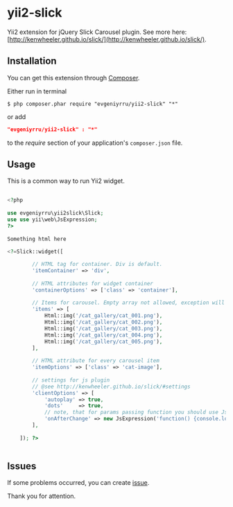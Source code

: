 yii2-slick
==========
 
Yii2 extension for jQuery Slick Carousel plugin. See more here: [http://kenwheeler.github.io/slick/](http://kenwheeler.github.io/slick/).
 
## Installation
 
You can get this extension through [Composer](https://getcomposer.org/download/).
 
Either run in terminal
 
```Shell
$ php composer.phar require "evgeniyrru/yii2-slick" "*"
```
 
or add
 
```JSON
"evgeniyrru/yii2-slick" : "*"
```
 
to the *require* section of your application's ```composer.json``` file.
 
## Usage
 
This is a common way to run Yii2 widget.
 
```PHP
 
<?php
 
use evgeniyrru\yii2slick\Slick;
use use yii\web\JsExpression;
?>
 
Something html here
 
<?=Slick::widget([

        // HTML tag for container. Div is default.
        'itemContainer' => 'div',
        
        // HTML attributes for widget container
        'containerOptions' => ['class' => 'container'],
        
        // Items for carousel. Empty array not allowed, exception will be throw, if empty 
        'items' => [
            Html::img('/cat_gallery/cat_001.png'),
            Html::img('/cat_gallery/cat_002.png'),
            Html::img('/cat_gallery/cat_003.png'),
            Html::img('/cat_gallery/cat_004.png'),
            Html::img('/cat_gallery/cat_005.png'),
        ],
        
        // HTML attribute for every carousel item
        'itemOptions' => ['class' => 'cat-image'],
        
        // settings for js plugin
        // @see http://kenwheeler.github.io/slick/#settings
        'clientOptions' => [
            'autoplay' => true,
            'dots'     => true,
            // note, that for params passing function you should use JsExpression object
            'onAfterChange' => new JsExpression('function() {console.log("The cat has shown")}'),
        ],
        
    ]); ?>
 
```

## Issues

If some problems occurred, you can create [issue](https://github.com/EvgeniyRRU/yii2-slick/issues).

Thank you for attention.